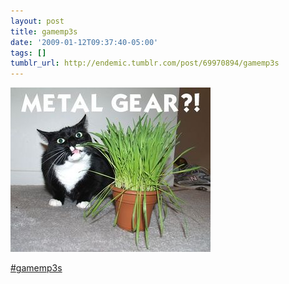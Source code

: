 ```yaml
---
layout: post
title: gamemp3s
date: '2009-01-12T09:37:40-05:00'
tags: []
tumblr_url: http://endemic.tumblr.com/post/69970894/gamemp3s
---
```

 ![](/tumblr_files/GozJ8yit3imsalc03tt0DhPqo1_400.jpg)  

[#gamemp3s](http://www.gamemp3s.net/page/7/)

